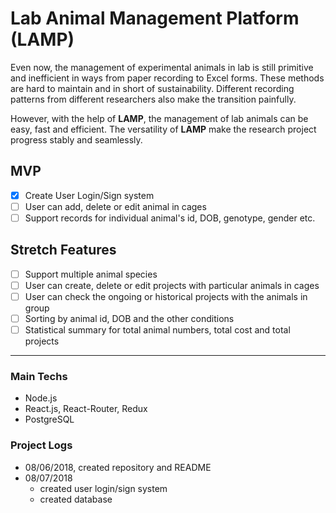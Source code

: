 # Lab Animal Management Platform (LAMP)
Even now, the management of experimental animals in lab is still primitive and inefficient in ways from paper recording to Excel forms. These methods are hard to maintain and in short of sustainability. Different recording patterns from different researchers also make the transition painfully.

However, with the help of **LAMP**, the management of lab animals can be easy, fast and efficient. The versatility of **LAMP** make the research project progress stably and seamlessly.

## MVP
- [X] Create User Login/Sign system
- [ ] User can add, delete or edit animal in cages
- [ ] Support records for individual animal's id, DOB, genotype, gender etc.

## Stretch Features
- [ ] Support multiple animal species
- [ ] User can create, delete or edit projects with particular animals in cages
- [ ] User can check the ongoing or historical projects with the animals in group
- [ ] Sorting by animal id, DOB and the other conditions
- [ ] Statistical summary for total animal numbers, total cost and total projects
___
### Main Techs
- Node.js
- React.js, React-Router, Redux
- PostgreSQL

### Project Logs
- 08/06/2018, created repository and README
- 08/07/2018
  - created user login/sign system  
  - created database
